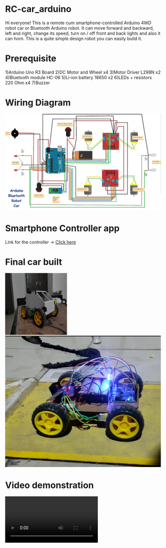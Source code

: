 # RC-car_arduino
Hi everyone! This is a remote cum smartphone-controlled Arduino 4WD robot car or Bluetooth Arduino robot. It can move forward and backward, left and right, change its speed, turn on / off front and back lights and also it can horn.  This is a quite simple design robot you can easily build it.

# Prerequisite
1)Arduino Uno R3 Board
2)DC Motor and Wheel x4
3)Motor Driver L298N x2
4)Bluetooth module HC-06
5)Li-ion battery 18650 x2
6)LEDs + resistors 220 Ohm x4
7)Buzzer

# Wiring Diagram
<img src= "rc_car_wiring_diagram.jpg">

# Smartphone Controller app
Link for the controller -> [Click here](https://play.google.com/store/apps/details?id=braulio.calle.bluetoothRCcontroller&hl=en_IN&gl=US)

# Final car built 
<img src= "Img/car1.jpeg" height="200px" width="200px">
<img src= "Img/car2.jpg">

# Video demonstration

  <source src ="Img/video_src.mp4">
  <video src ="Img/video_src2.mp4"> 
